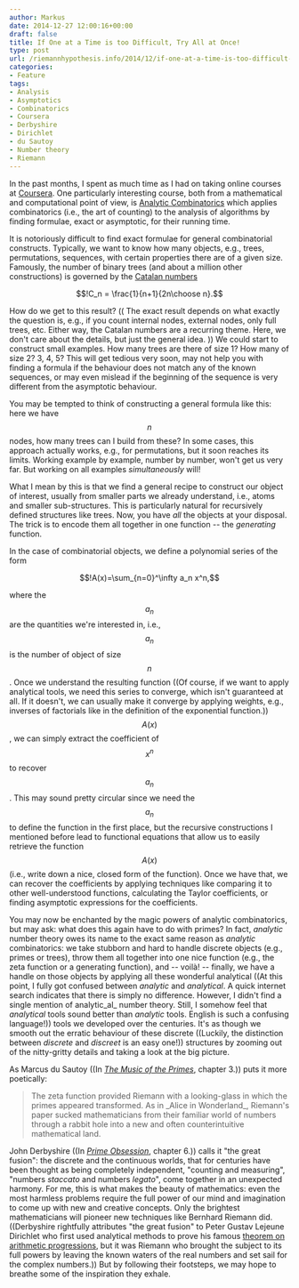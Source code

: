 ```yaml
---
author: Markus
date: 2014-12-27 12:00:16+00:00
draft: false
title: If One at a Time is too Difficult, Try All at Once!
type: post
url: /riemannhypothesis.info/2014/12/if-one-at-a-time-is-too-difficult-try-all-at-once/
categories:
- Feature
tags:
- Analysis
- Asymptotics
- Combinatorics
- Coursera
- Derbyshire
- Dirichlet
- du Sautoy
- Number theory
- Riemann
---
```


In the past months, I spent as much time as I had on taking online courses at [Coursera](https://www.coursera.org/). One particularly interesting course, both from a mathematical and computational point of view, is [Analytic Combinatorics](https://www.coursera.org/course/ac) which applies combinatorics (i.e., the art of counting) to the analysis of algorithms by finding formulae, exact or asymptotic, for their running time.

It is notoriously difficult to find exact formulae for general combinatorial constructs. Typically, we want to know how many objects, e.g., trees, permutations, sequences, with certain properties there are of a given size. Famously, the number of binary trees (and about a million other constructions) is governed by the [Catalan numbers](http://en.wikipedia.org/wiki/Catalan_number)

$$!C_n = \frac{1}{n+1}{2n\choose n}.$$<!-- more -->

How do we get to this result? (( The exact result depends on what exactly the question is, e.g., if you count internal nodes, external nodes, only full trees, etc. Either way, the Catalan numbers are a recurring theme. Here, we don't care about the details, but just the general idea. )) We could start to construct small examples. How many trees are there of size 1? How many of size 2? 3, 4, 5? This will get tedious very soon, may not help you with finding a formula if the behaviour does not match any of the known sequences, or may even mislead if the beginning of the sequence is very different from the asymptotic behaviour.

You may be tempted to think of constructing a general formula like this: here we have $$n$$ nodes, how many trees can I build from these? In some cases, this approach actually works, e.g., for permutations, but it soon reaches its limits. Working example by example, number by number, won't get us very far. But working on all examples _simultaneously_ will!

What I mean by this is that we find a general recipe to construct our object of interest, usually from smaller parts we already understand, i.e., atoms and smaller sub-structures. This is particularly natural for recursively defined structures like trees. Now, you have _all_ the objects at your disposal. The trick is to encode them all together in one function -- the _generating_ function.

In the case of combinatorial objects, we define a polynomial series of the form

$$!A(x)=\sum_{n=0}^\infty a_n x^n,$$

where the $$a_n$$ are the quantities we're interested in, i.e., $$a_n$$ is the number of object of size $$n$$. Once we understand the resulting function ((Of course, if we want to apply analytical tools, we need this series to converge, which isn't guaranteed at all. If it doesn't, we can usually make it converge by applying weights, e.g., inverses of factorials like in the definition of the exponential function.)) $$A(x)$$, we can simply extract the coefficient of $$x^n$$ to recover $$a_n$$. This may sound pretty circular since we need the $$a_n$$ to define the function in the first place, but the recursive constructions I mentioned before lead to functional equations that allow us to easily retrieve the function $$A(x)$$ (i.e., write down a nice, closed form of the function). Once we have that, we can recover the coefficients by applying techniques like comparing it to other well-understood functions, calculating the Taylor coefficients, or finding asymptotic expressions for the coefficients.

You may now be enchanted by the magic powers of analytic combinatorics, but may ask: what does this again have to do with primes? In fact, _analytic_ number theory owes its name to the exact same reason as _analytic_ combinatorics: we take stubborn and hard to handle discrete objects (e.g., primes or trees), throw them all together into one nice function (e.g., the zeta function or a generating function), and -- voilà! -- finally, we have a handle on those objects by applying all these wonderful analytical ((At this point, I fully got confused between _analytic_ and _analytical_. A quick internet search indicates that there is simply no difference. However, I didn't find a single mention of analytic_al_ number theory. Still, I somehow feel that _analytical_ tools sound better than _analytic_ tools. English is such a confusing language!)) tools we developed over the centuries. It's as though we smooth out the erratic behaviour of these discrete ((Luckily, the distinction between _discrete_ and _discreet_ is an easy one!)) structures by zooming out of the nitty-gritty details and taking a look at the big picture.

As Marcus du Sautoy ((In [_The Music of the Primes_](http://www.amazon.co.uk/gp/product/1841155802/ref=as_li_tf_tl?ie=UTF8&camp=1634&creative=6738&creativeASIN=1841155802&linkCode=as2&tag=riemannhypo-21), chapter 3.)) puts it more poetically:


<blockquote>The zeta function provided Riemann with a looking-glass in which the primes appeared transformed. As in _Alice in Wonderland_, Riemann's paper sucked mathematicians from their familiar world of numbers through a rabbit hole into a new and often counterintuitive mathematical land.</blockquote>


John Derbyshire ((In [_Prime Obsession_](http://www.amazon.co.uk/gp/product/0452285259/ref=as_li_tf_tl?ie=UTF8&camp=1634&creative=6738&creativeASIN=0452285259&linkCode=as2&tag=riemannhypo-21), chapter 6.)) calls it "the great fusion": the discrete and the continuous worlds, that for centuries have been thought as being completely independent, "counting and measuring", "numbers _staccato_ and numbers _legato_", come together in an unexpected harmony. For me, this is what makes the beauty of mathematics: even the most harmless problems require the full power of our mind and imagination to come up with new and creative concepts. Only the brightest mathematicians will pioneer new techniques like Bernhard Riemann did. ((Derbyshire rightfully attributes "the great fusion" to Peter Gustav Lejeune Dirichlet who first used analytical methods to prove his famous [theorem on arithmetic progressions](http://en.wikipedia.org/wiki/Dirichlet%27s_theorem_on_arithmetic_progressions), but it was Riemann who brought the subject to its full powers by leaving the known waters of the real numbers and set sail for the complex numbers.)) But by following their footsteps, we may hope to breathe some of the inspiration they exhale.
